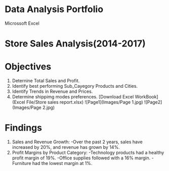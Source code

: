 # Data Analysis Portfolio
Microssoft Excel


# Store Sales Analysis(2014-2017) 

# Objectives
1. Deternine Total Sales and Profit.
2. Identify best performing Sub_Cayegory Products and Cities.
3. Identify Trends in Revenue and Prices.
4. Determine shippimg modes preferences.
[Download Excel WorkBook](Excel File/Store sales report.xlsx)
![Page1](Images/Page 1.jpg)
![Page2](Images/Page 2.jpg)

# Findings 
1. Sales and Revenue Growth:
   -Over the past 2 years, sales have increased by 20%, and revenue has grown by 14%.
2. Profit Margins by Product Category:
  -Technology products had a healthy profit margin of 19%.
  -Office supplies followed with a 16% margin.
  -Furniture had the lowest margin at 1%.
   







